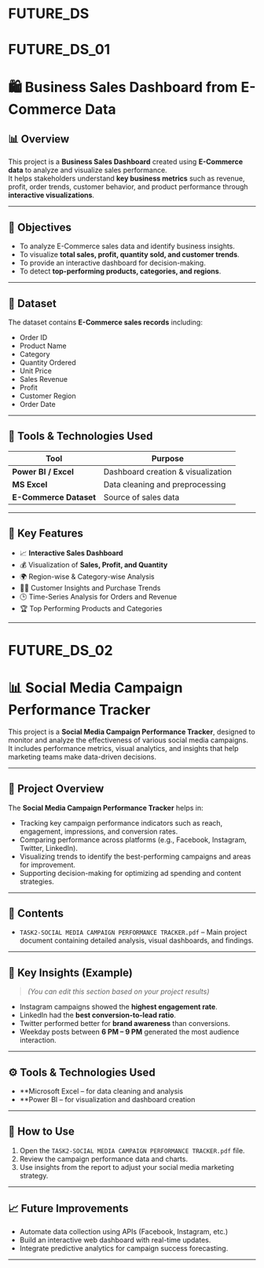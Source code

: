 # FUTURE_DS
# FUTURE_DS_01
# 🛍️ Business Sales Dashboard from E-Commerce Data

## 📊 Overview
This project is a **Business Sales Dashboard** created using **E-Commerce data** to analyze and visualize sales performance.  
It helps stakeholders understand **key business metrics** such as revenue, profit, order trends, customer behavior, and product performance through **interactive visualizations**.

---

## 🎯 Objectives
- To analyze E-Commerce sales data and identify business insights.
- To visualize **total sales, profit, quantity sold, and customer trends**.
- To provide an interactive dashboard for decision-making.
- To detect **top-performing products, categories, and regions**.

---

## 📂 Dataset
The dataset contains **E-Commerce sales records** including:
- Order ID  
- Product Name  
- Category  
- Quantity Ordered  
- Unit Price  
- Sales Revenue  
- Profit  
- Customer Region  
- Order Date  

---

## 🧠 Tools & Technologies Used
| Tool | Purpose |
|------|----------|
| **Power BI / Excel** | Dashboard creation & visualization |
| **MS Excel** | Data cleaning and preprocessing |
| **E-Commerce Dataset** | Source of sales data |

---

## 🧩 Key Features
- 📈 **Interactive Sales Dashboard**
- 💰 Visualization of **Sales, Profit, and Quantity**
- 🌍 Region-wise & Category-wise Analysis
- 🧍‍♂️ Customer Insights and Purchase Trends
- 🕒 Time-Series Analysis for Orders and Revenue
- 🏆 Top Performing Products and Categories

---

# FUTURE_DS_02
# 📊 Social Media Campaign Performance Tracker

This project is a **Social Media Campaign Performance Tracker**, designed to monitor and analyze the effectiveness of various social media campaigns.  
It includes performance metrics, visual analytics, and insights that help marketing teams make data-driven decisions.

---

## 🧾 Project Overview

The **Social Media Campaign Performance Tracker** helps in:
- Tracking key campaign performance indicators such as reach, engagement, impressions, and conversion rates.
- Comparing performance across platforms (e.g., Facebook, Instagram, Twitter, LinkedIn).
- Visualizing trends to identify the best-performing campaigns and areas for improvement.
- Supporting decision-making for optimizing ad spending and content strategies.

---

## 📁 Contents

- `TASK2-SOCIAL MEDIA CAMPAIGN PERFORMANCE TRACKER.pdf` – Main project document containing detailed analysis, visual dashboards, and findings.

---

## 🧠 Key Insights (Example)

> *(You can edit this section based on your project results)*

- Instagram campaigns showed the **highest engagement rate**.
- LinkedIn had the **best conversion-to-lead ratio**.
- Twitter performed better for **brand awareness** than conversions.
- Weekday posts between **6 PM – 9 PM** generated the most audience interaction.

---

## ⚙️ Tools & Technologies Used

- **Microsoft Excel  – for data cleaning and analysis  
- **Power BI  – for visualization and dashboard creation  
---

## 🚀 How to Use

1. Open the `TASK2-SOCIAL MEDIA CAMPAIGN PERFORMANCE TRACKER.pdf` file.
2. Review the campaign performance data and charts.
3. Use insights from the report to adjust your social media marketing strategy.

---

## 📈 Future Improvements

- Automate data collection using APIs (Facebook, Instagram, etc.)
- Build an interactive web dashboard with real-time updates.
- Integrate predictive analytics for campaign success forecasting.

---



